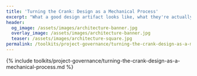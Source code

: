 ```yaml
---
title: 'Turning the Crank: Design as a Mechanical Process'
excerpt: "What a good design artifact looks like, what they're actually for, and how to use them efficiently to achieve a better outcome for your project."
header:
  og_image: /assets/images/architecture-banner.jpg
  overlay_image: /assets/images/architecture-banner.jpg
  teaser: /assets/images/architecture-square.jpg
permalink: /toolkits/project-governance/turning-the-crank-design-as-a-mechanical-process/
---
```


{% include toolkits/project-governance/turning-the-crank-design-as-a-mechanical-process.md %}
